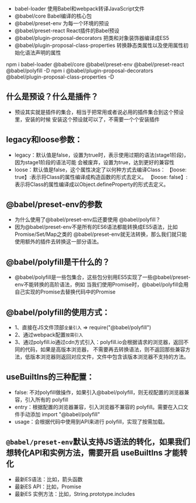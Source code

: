 - babel-loader 使用Babel和webpack转译JavaScript文件
- @babel/core Babel编译的核心包
- @babel/preset-env 为每一个环境的预设
- @babel/preset-react React插件的Babel预设
- @babel/plugin-proposal-decorators 把类和对象装饰器编译成ES5
- @babel/plugin-proposal-class-properties 转换静态类属性以及使用属性初始化语法声明的属性

npm i babel-loader @babel/core @babel/preset-env @babel/preset-react @babel/polyfill -D
npm i @babel/plugin-proposal-decorators @babel/plugin-proposal-class-properties -D

## 什么是预设？什么是插件？
- 预设其实就是插件的集合，相当于把常用或者说必用的插件集合到这个预设里，安装的时候
安装这个预设就可以了，不需要一个个安装插件

## legacy和loose参数：
- legacy：默认值是false，设置为true时，表示使用过期的语法(stage1阶段)，因为stage1阶段的语法可能
会被废弃，设置为true，达到更好的兼容性
- loose：默认值是false，这个属性决定了以何种方式去编译Class：
   【loose: true】:表示将Class的属性编译成构造函数的形式去定义。
   【loose: false】:表示将Class的属性编译成以Object.defineProperty的形式去定义。

## @babel/preset-env的参数
- 为什么使用了@babel/preset-env后还要使用 @babel/polyfill？
- 因为@babel/preset-env不是所有的ES6语法都能转换成ES5语法，比如Promise/Set/Map之类的
  @babel/preset-env就无法转换，那么我们就只能使用额外的插件去转换这一部分语法。

## @babel/polyfill是干什么的？
- @babel/polyfill是一些包集合，这些包分别用ES5实现了一些@babel/preset-env不能转换的高阶语法，例如
当我们使用Promise时，@babel/polyfill会用自己实现的Promise去替换代码中的Promise

## @babel/polyfill的使用方式：
- 1、直接在JS文件顶部`全量引入` => require("@babel/polyfill")
- 2、通过webpack配置`按需引入`
- 3、通过polyfill.io通过cdn方式引入：polyfill.io会根据请求的浏览器，返回不同的代码，如果是高版本浏览器，
不需要再去转换语法，则不返回那些兼容方法，低版本浏览器则返回对应文件，文件中包含该版本浏览器不支持的方法。

## useBuiltIns的三种配置：
- false: 不对polyfill做操作，如果引入@babel/polyfill，则无视配置的浏览器兼容，引入所有的 polyfill
- entry：根据配置的浏览器兼容，引入浏览器不兼容的 polyfill。需要在入口文件手动添加 import "@babel/polyfill"
- usage：会根据代码中使用到API来进行 polyfill，实现了按需加载。

## `@babel/preset-env`默认支持JS语法的转化，如果我们想转化API和实例方法，需要开启 useBuiltIns 才能转化
- 最新ES语法：比如，箭头函数
- 最新ES API：比如，Promise
- 最新ES 实例方法：比如，String.prototype.includes